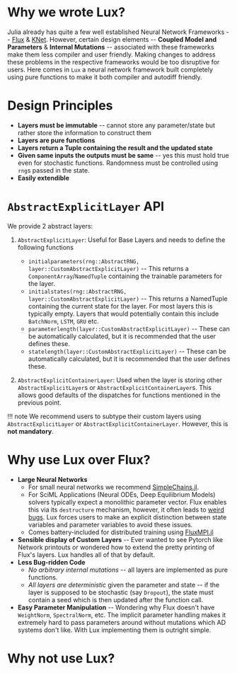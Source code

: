 # Why we wrote Lux?

Julia already has quite a few well established Neural Network Frameworks -- [Flux](https://fluxml.ai/) & [KNet](https://denizyuret.github.io/Knet.jl/latest/). However, certain design elements -- **Coupled Model and Parameters** & **Internal Mutations** -- associated with these frameworks make them less compiler and user friendly. Making changes to address these problems in the respective frameworks would be too disruptive for users. Here comes in `Lux` a neural network framework built completely using pure functions to make it both compiler and autodiff friendly.

# Design Principles

* **Layers must be immutable** -- cannot store any parameter/state but rather store the information to construct them
* **Layers are pure functions**
* **Layers return a Tuple containing the result and the updated state**
* **Given same inputs the outputs must be same** -- yes this must hold true even for stochastic functions. Randomness must be controlled using `rng`s passed in the state.
* **Easily extendible**

# `AbstractExplicitLayer` API

We provide 2 abstract layers:

1. `AbstractExplicitLayer`: Useful for Base Layers and needs to define the following functions
    * `initialparameters(rng::AbstractRNG, layer::CustomAbstractExplicitLayer)` -- This returns a `ComponentArray`/`NamedTuple` containing the trainable parameters for the layer.
    * `initialstates(rng::AbstractRNG, layer::CustomAbstractExplicitLayer)` -- This returns a NamedTuple containing the current state for the layer. For most layers this is typically empty. Layers that would potentially contain this include `BatchNorm`, `LSTM`, `GRU` etc.
    * `parameterlength(layer::CustomAbstractExplicitLayer)` -- These can be automatically calculated, but it is recommended that the user defines these.
    * `statelength(layer::CustomAbstractExplicitLayer)` -- These can be automatically calculated, but it is recommended that the user defines these.

2. `AbstractExplicitContainerLayer`: Used when the layer is storing other `AbstractExplicitLayer`s or `AbstractExplicitContainerLayer`s. This allows good defaults of the dispatches for functions mentioned in the previous point.

!!! note
    We recommend users to subtype their custom layers using `AbstractExplicitLayer` or `AbstractExplicitContainerLayer`. However, this is **not mandatory**.

# Why use Lux over Flux?

* **Large Neural Networks**
  * For small neural networks we recommend [SimpleChains.jl](https://github.com/PumasAI/SimpleChains.jl).
  * For SciML Applications (Neural ODEs, Deep Equilibrium Models) solvers typically expect a monolithic parameter vector. Flux enables this via its `destructure` mechanism, however, it often leads to [weird bugs](https://github.com/FluxML/Flux.jl/issues?q=is%3Aissue+destructure). Lux forces users to make an explicit distinction between state variables and parameter variables to avoid these issues.
  * Comes battery-included for distributed training using [FluxMPI.jl](https://github.com/avik-pal/FluxMPI.jl)
* **Sensible display of Custom Layers** -- Ever wanted to see Pytorch like Network printouts or wondered how to extend the pretty printing of Flux's layers. Lux handles all of that by default.
* **Less Bug-ridden Code**
  * *No arbitrary internal mutations* -- all layers are implemented as pure functions.
  * *All layers are deterministic* given the parameter and state -- if the layer is supposed to be stochastic (say `Dropout`), the state must contain a seed which is then updated after the function call.
* **Easy Parameter Manipulation** -- Wondering why Flux doesn't have `WeightNorm`, `SpectralNorm`, etc. The implicit parameter handling makes it extremely hard to pass parameters around without mutations which AD systems don't like. With Lux implementing them is outright simple.

# Why not use Lux?


